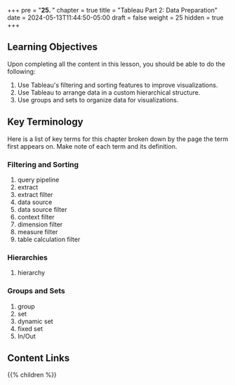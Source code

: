 +++
pre = "<b>25. </b>"
chapter = true
title = "Tableau Part 2: Data Preparation"
date = 2024-05-13T11:44:50-05:00
draft = false
weight = 25
hidden = true
+++

## Learning Objectives 

Upon completing all the content in this lesson, you should be able to do the following:

1. Use Tableau's filtering and sorting features to improve visualizations.
1. Use Tableau to arrange data in a custom hierarchical structure.
1. Use groups and sets to organize data for visualizations.

## Key Terminology

Here is a list of key terms for this chapter broken down by the page the term first appears on. Make note of each term and its definition.

### Filtering and Sorting

1. query pipeline
1. extract
1. extract filter
1. data source
1. data source filter
1. context filter
1. dimension filter
1. measure filter
1. table calculation filter

### Hierarchies

1. hierarchy

### Groups and Sets

1. group
1. set
1. dynamic set
1. fixed set
1. In/Out

## Content Links

{{% children %}}
